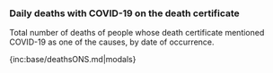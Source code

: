 ### Daily deaths with COVID-19 on the death certificate

Total number of deaths of people whose death certificate mentioned COVID-19 as one of the causes, by date of occurrence.

{inc:base/deathsONS.md|modals}